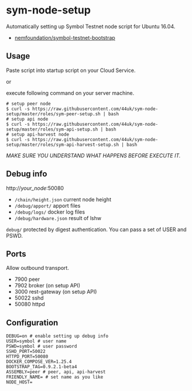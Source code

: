# sym-node-setup

Automatically setting up Symbol Testnet node script for Ubuntu 16.04.

- [nemfoundation/symbol\-testnet\-bootstrap](https://github.com/nemfoundation/symbol-testnet-bootstrap)


## Usage

Paste script into startup script on your Cloud Service.

or

execute following command on your server machine.

```shell
# setup peer node
$ curl -s https://raw.githubusercontent.com/44uk/sym-node-setup/master/roles/sym-peer-setup.sh | bash
# setup api node
$ curl -s https://raw.githubusercontent.com/44uk/sym-node-setup/master/roles/sym-api-setup.sh | bash
# setup api-harvest node
$ curl -s https://raw.githubusercontent.com/44uk/sym-node-setup/master/roles/sym-api-harvest-setup.sh | bash
```

*MAKE SURE YOU UNDERSTAND WHAT HAPPENS BEFORE EXECUTE IT.*


## Debug info

http://_your_node_:50080

- `/chain/height.json` current node height
- `/debug/apport/` apport files
- `/debug/logs/` docker log files
- `/debug/hardware.json` result of lshw

`debug/` protected by digest authentication.
You can pass a set of USER and PSWD.


## Ports

Allow outbound transport.

- 7900 peer
- 7902 broker (on setup API)
- 3000 rest-gateway (on setup API)
- 50022 sshd
- 50080 httpd


## Configuration

```shell
DEBUG=on # enable setting up debug info
USER=symbol # user name
PSWD=symbol # user password
SSHD_PORT=50022
HTTPD_PORT=50080
DOCKER_COMPOSE_VER=1.25.4
BOOTSTRAP_TAG=0.9.2.1-beta4
ASSEMBLY=peer # peer, api, api-harvest
FRIENDLY_NAME= # set name as you like
NODE_HOST=
```
